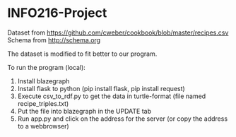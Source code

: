 # INFO216-Project

Dataset from https://github.com/cweber/cookbook/blob/master/recipes.csv
Schema from http://schema.org

The dataset is modified to fit better to our program.

To run the program (local): 
1. Install blazegraph
2. Install flask to python (pip install flask, pip install request) 
3. Execute csv_to_rdf.py to get the data in turtle-format (file named recipe_triples.txt)
4. Put the file into blazegraph in the UPDATE tab
5. Run app.py and click on the address for the server (or copy the address to a webbrowser)
